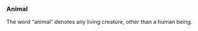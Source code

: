 ### Animal
<div style="text-align: justify">

The word “animal” denotes any living creature, other than a human being.

</div>
